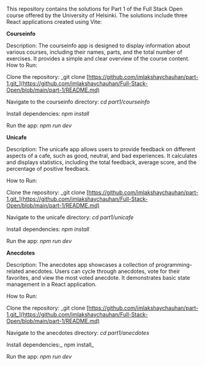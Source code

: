 This repository contains the solutions for Part 1 of the Full Stack Open course offered by the University of Helsinki. The solutions include three React applications created using Vite:

**Courseinfo**

Description: The courseinfo app is designed to display information about various courses, including their names, parts, and the total number of exercises. It provides a simple and clear overview of the course content.
How to Run:

Clone the repository: _git clone [https://github.com/imlakshaychauhan/part-1.git_](https://github.com/imlakshaychauhan/Full-Stack-Open/blob/main/part-1/README.md)

Navigate to the courseinfo directory: _cd part1/courseinfo_

Install dependencies: _npm install_

Run the app: _npm run dev_

**Unicafe**

Description: The unicafe app allows users to provide feedback on different aspects of a cafe, such as good, neutral, and bad experiences. It calculates and displays statistics, including the total feedback, average score, and the percentage of positive feedback.

How to Run:

Clone the repository: _git clone [https://github.com/imlakshaychauhan/part-1.git_](https://github.com/imlakshaychauhan/Full-Stack-Open/blob/main/part-1/README.md)

Navigate to the unicafe directory: _cd part1/unicafe_

Install dependencies: _npm install_

Run the app: _npm run dev_

**Anecdotes**

Description: The anecdotes app showcases a collection of programming-related anecdotes. Users can cycle through anecdotes, vote for their favorites, and view the most voted anecdote. It demonstrates basic state management in a React application.

How to Run:

Clone the repository: _git clone [https://github.com/imlakshaychauhan/part-1.git_](https://github.com/imlakshaychauhan/Full-Stack-Open/blob/main/part-1/README.md)

Navigate to the anecdotes directory: _cd part1/anecdotes_

Install dependencies:_ npm install_

Run the app: _npm run dev_
